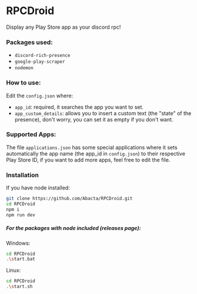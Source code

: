 # RPCDroid
Display any Play Store app as your discord rpc!

### Packages used:
- `discord-rich-presence`
- `google-play-scraper`
- `nodemon`

### How to use:
Edit the `config.json` where:
- `app_id`: required, it searches the app you want to set.
- `app_custom_details`: allows you to insert a custom text (the "state" of the presence), don't worry, you can set it as empty if you don't want.

### Supported Apps:
The file `applications.json` has some special applications where it sets automatically the app name (the app_id in `config.json`) to their respective Play Store ID, if you want to add more apps, feel free to edit the file.

### Installation
 If you have node installed:
```sh
git clone https://github.com/Abacta/RPCDroid.git
cd RPCDroid
npm i
npm run dev
```

##### For the packages with node included (releases page):
Windows:
```sh
cd RPCDroid
.\start.bat
```
Linux: 
```sh
cd RPCDroid
.\start.sh
```
